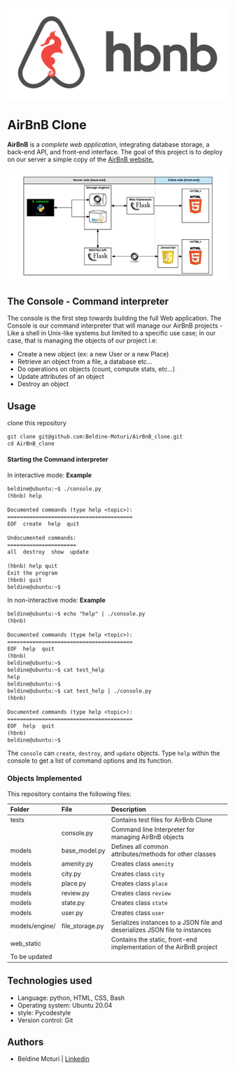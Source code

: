 ![AirBnB](images/hbnb_logo.png)

# AirBnB Clone
**AirBnB** is a *complete web application*, integrating database storage, a back-end API, and front-end interface.
The goal of this project is to deploy on our server a simple copy of the [AirBnB website.](https://www.airbnb.com/)

![Structure](images/AirBnB_structure.png)

## The Console - Command interpreter
The console is the first step towards building the full Web application. The Console is our command interpreter that will manage
our AirBnB projects - Like a shell in Unix-like systems but limited to a specific use case;  in our case, that is managing the objects of our project i.e:
- Create a new object (ex: a new User or a new Place)
- Retrieve an object from a file, a database etc…
- Do operations on objects (count, compute stats, etc…)
- Update attributes of an object
- Destroy an object

## Usage
clone this repository
```
git clone git@github.com:Beldine-Moturi/AirBnB_clone.git
cd AirBnB_clone
```

#### Starting the Command interpreter
In interactive mode:
**Example**
```
beldine@ubuntu:~$ ./console.py
(hbnb) help

Documented commands (type help <topic>):
========================================
EOF  create  help  quit

Undocumented commands:
======================
all  destroy  show  update

(hbnb) help quit
Exit the program
(hbnb) quit
beldine@ubuntu:~$
```

In non-interactive mode:
**Example**
```
beldine@ubuntu:~$ echo "help" | ./console.py
(hbnb)

Documented commands (type help <topic>):
========================================
EOF  help  quit
(hbnb)
beldine@ubuntu:~$
beldine@ubuntu:~$ cat test_help
help
beldine@ubuntu:~$
beldine@ubuntu:~$ cat test_help | ./console.py
(hbnb)

Documented commands (type help <topic>):
========================================
EOF  help  quit
(hbnb)
beldine@ubuntu:~$
```
The `console` can `create`, `destroy`, and `update` objects. Type `help` within the console to get a list of command options and its function.

### Objects Implemented
This repository contains the following files:

| Folder | File | Description |
| :--- | :--- | :--- |
| tests |  | Contains test files for AirBnb Clone |
|  | console.py | Command line Interpreter for managing AirBnB objects |
| models | base_model.py | Defines all common attributes/methods for other classes |
| models | amenity.py | Creates class `amenity` |
| models | city.py | Creates class `city` |
| models | place.py | Creates class `place` |
| models | review.py | Creates class `review` |
| models | state.py | Creates class `state` |
| models | user.py | Creates class `user` |
| models/engine/ | file_storage.py | Serializes instances to a JSON file and deserializes JSON file to instances |
| web_static | | Contains the static, front-end implementation of the AirBnB project
| To be updated |


## Technologies used
- Language: python, HTML, CSS, Bash
- Operating system: Ubuntu 20.04
- style: Pycodestyle
- Version control: Git

## Authors
- Beldine Moturi | [Linkedin](https://www.linkedin.com/in/beldine-moturi-00811615a/)